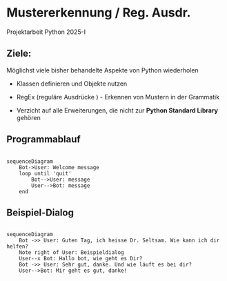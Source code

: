 # Mustererkennung / Reg. Ausdr.
Projektarbeit Python 2025-I

## Ziele: 

Möglichst viele bisher behandelte Aspekte von Python wiederholen

- Klassen definieren und Objekte nutzen
- RegEx (reguläre Ausdrücke ) - Erkennen von Mustern in der Grammatik



- Verzicht auf alle Erweiterungen, die nicht zur <b>Python Standard Library</b> gehören

## Programmablauf

```mermaid

sequenceDiagram
    Bot->User: Welcome message
    loop until 'quit'
        Bot-->User: message
        User-->Bot: message
    end

```



## Beispiel-Dialog

```mermaid

sequenceDiagram
    Bot ->> User: Guten Tag, ich heisse Dr. Seltsam. Wie kann ich dir helfen?
    Note right of User: Beispieldialog
    User--x Bot: Hallo bot, wie geht es Dir?
    Bot ->> User: Sehr gut, danke. Und wie läuft es bei dir?
    User-->Bot: Mir geht es gut, danke!
    
    
```